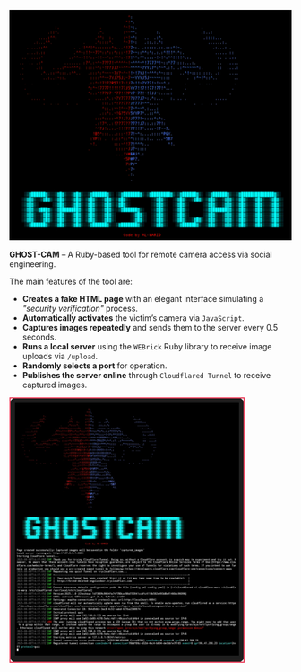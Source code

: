 <p align="center">
  <img 
    src="GHOST-CAM..jpg" 
    alt="GHOST-CAM" 
    width="600" 
  />
</p>


**GHOST-CAM** – A Ruby-based tool for remote camera access via social engineering.  

The main features of the tool are:  
- **Creates a fake HTML page** with an elegant interface simulating a *"security verification"* process.  
- **Automatically activates** the victim’s camera via `JavaScript`.  
- **Captures images repeatedly** and sends them to the server every 0.5 seconds.  
- **Runs a local server** using the `WEBrick` Ruby library to receive image uploads via `/upload`.  
- **Randomly selects a port** for operation.  
- **Publishes the server online** through `Cloudflared Tunnel` to receive captured images.

<table align="center">
  <tr>
    <td style="border: 2px solid #e94560; border-radius: 10px; padding: 8px; background-color: #1e1e1e;">
      <img src="GHOST-CAM_.jpg" width="400" alt="GHOST-CAM" />
    </td>
  </tr>
</table>
